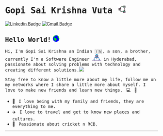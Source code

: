 # <samp>Gopi Sai Krishna Vuta </samp><img src="https://github.com/SaiKrishnaVuta/SaiKrishnaVuta/blob/main/VGSK_LOGO.jpg" width="30px">

[![Linkedin Badge](https://img.shields.io/badge/LinkedIn-%230077B5.svg?&style=flat-square&logo=linkedin&logoColor=white&color=071A2C&link=https://www.linkedin.com/in/gopisaikrishnavuta/)](https://www.linkedin.com/in/gopisaikrishnavuta/)
[![Gmail Badge](https://img.shields.io/badge/Gmail-%231877F2.svg?&style=flat-square&logo=gmail&logoColor=white&color=071A2C&link=mailto:saikrishnavuta7@gmail.com)](mailto:saikrishnavuta7@gmail.com)

## <samp>Hello World!</samp> <img src="https://github.com/SaiKrishnaVuta/SaiKrishnaVuta/blob/main/earth.gif" width="22px">

<samp>Hi, I'm Gopi Sai Krishna an Indian 🇮🇳, a son, a brother, currently I'm a Software Engineer <img src="https://github.com/SaiKrishnaVuta/SaiKrishnaVuta/blob/main/developer.gif" width="30px"> in Hyderabad, passionate about solving problems with technology and creating different solutions.</samp><img src="https://media.giphy.com/media/WUlplcMpOCEmTGBtBW/giphy.gif" width="24">

<samp>Stay free to know a little more about my life, follow me on my networks where I share a little more about myself. I love to make new friends and learn new things.</samp> &nbsp; 💻 &nbsp; 🚀

- 🏡 &nbsp; <samp>I love being with my family and friends, they are everything to me.</samp>
- ✈️ &nbsp; <samp>I love to travel and get to know new places and cultures.</samp>
- 🏏 &nbsp; <samp>Passionate about cricket n RCB.</samp>

---
